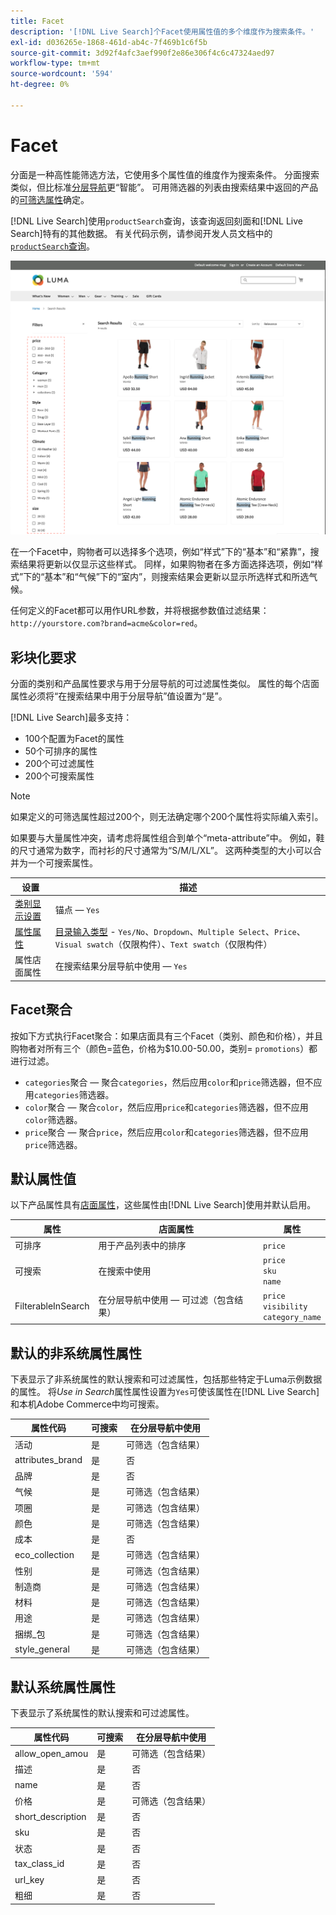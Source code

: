 ```yaml
---
title: Facet
description: '[!DNL Live Search]个Facet使用属性值的多个维度作为搜索条件。'
exl-id: d036265e-1868-461d-ab4c-7f469b1c6f5b
source-git-commit: 3d92f4afc3aef990f2e86e306f4c6c47324aed97
workflow-type: tm+mt
source-wordcount: '594'
ht-degree: 0%

---
```


# Facet

分面是一种高性能筛选方法，它使用多个属性值的维度作为搜索条件。 分面搜索类似，但比标准[分层导航](https://experienceleague.adobe.com/docs/commerce-admin/catalog/catalog/navigation/navigation-layered.html)更“智能”。 可用筛选器的列表由搜索结果中返回的产品的[可筛选属性](https://experienceleague.adobe.com/docs/commerce-admin/catalog/catalog/navigation/navigation-layered.html#filterable-attributes)确定。

[!DNL Live Search]使用`productSearch`查询，该查询返回刻面和[!DNL Live Search]特有的其他数据。 有关代码示例，请参阅开发人员文档中的[`productSearch`查询](https://developer.adobe.com/commerce/services/graphql/live-search/product-search/)。

![已过滤的搜索结果](assets/storefront-search-results-run.png)

在一个Facet中，购物者可以选择多个选项，例如“样式”下的“基本”和“紧靠”，搜索结果将更新以仅显示这些样式。 同样，如果购物者在多方面选择选项，例如“样式”下的“基本”和“气候”下的“室内”，则搜索结果会更新以显示所选样式和所选气候。

任何定义的Facet都可以用作URL参数，并将根据参数值过滤结果： `http://yourstore.com?brand=acme&color=red`。

## 彩块化要求

分面的类别和产品属性要求与用于分层导航的可过滤属性类似。 属性的每个店面属性必须将“在搜索结果中用于分层导航”值设置为“是”。

[!DNL Live Search]最多支持：

* 100个配置为Facet的属性
* 50个可排序的属性
* 200个可过滤属性
* 200个可搜索属性

>[!NOTE]
>
> 如果定义的可筛选属性超过200个，则无法确定哪个200个属性将实际编入索引。

如果要与大量属性冲突，请考虑将属性组合到单个“meta-attribute”中。 例如，鞋的尺寸通常为数字，而衬衫的尺寸通常为“S/M/L/XL”。 这两种类型的大小可以合并为一个可搜索属性。

| 设置 | 描述 |
|--- |--- |
| [类别显示设置](https://experienceleague.adobe.com/docs/commerce-admin/catalog/categories/create/categories-display-settings.html) | 锚点 — `Yes` |
| [属性属性](https://experienceleague.adobe.com/docs/commerce-admin/catalog/product-attributes/create/attribute-product-create.html) | [目录输入类型](https://experienceleague.adobe.com/docs/commerce-admin/catalog/product-attributes/attributes-input-types.html) - `Yes/No`、`Dropdown`、`Multiple Select`、`Price`、`Visual swatch`（仅限构件）、`Text swatch`（仅限构件） |
| 属性店面属性 | 在搜索结果分层导航中使用 — `Yes` |

## Facet聚合

按如下方式执行Facet聚合：如果店面具有三个Facet（类别、颜色和价格），并且购物者对所有三个（颜色=蓝色，价格为$10.00-50.00，类别= `promotions`）都进行过滤。

* `categories`聚合 — 聚合`categories`，然后应用`color`和`price`筛选器，但不应用`categories`筛选器。
* `color`聚合 — 聚合`color`，然后应用`price`和`categories`筛选器，但不应用`color`筛选器。
* `price`聚合 — 聚合`price`，然后应用`color`和`categories`筛选器，但不应用`price`筛选器。

## 默认属性值

以下产品属性具有[店面属性](https://experienceleague.adobe.com/docs/commerce-admin/catalog/product-attributes/product-attributes.html)，这些属性由[!DNL Live Search]使用并默认启用。

| 属性 | 店面属性 | 属性 |
|---|---|---|
| 可排序 | 用于产品列表中的排序 | `price` |
| 可搜索 | 在搜索中使用 | `price` <br />`sku`<br />`name` |
| FilterableInSearch | 在分层导航中使用 — 可过滤（包含结果） | `price`<br />`visibility`<br />`category_name` |

## 默认的非系统属性属性

下表显示了非系统属性的默认搜索和可过滤属性，包括那些特定于Luma示例数据的属性。 将&#x200B;*Use in Search*&#x200B;属性属性设置为`Yes`可使该属性在[!DNL Live Search]和本机Adobe Commerce中均可搜索。

| 属性代码 | 可搜索 | 在分层导航中使用 |
|--- |--- |--- |
| 活动 | 是 | 可筛选（包含结果） |
| attributes_brand | 是 | 否 |
| 品牌 | 是 | 否 |
| 气候 | 是 | 可筛选（包含结果） |
| 项圈 | 是 | 可筛选（包含结果） |
| 颜色 | 是 | 可筛选（包含结果） |
| 成本 | 是 | 否 |
| eco_collection | 是 | 可筛选（包含结果） |
| 性别 | 是 | 可筛选（包含结果） |
| 制造商 | 是 | 可筛选（包含结果） |
| 材料 | 是 | 可筛选（包含结果） |
| 用途 | 是 | 可筛选（包含结果） |
| 捆绑_包 | 是 | 可筛选（包含结果） |
| style_general | 是 | 可筛选（包含结果） |

## 默认系统属性属性

下表显示了系统属性的默认搜索和可过滤属性。

| 属性代码 | 可搜索 | 在分层导航中使用 |
|--- |--- |--- |
| allow_open_amou | 是 | 可筛选（包含结果） |
| 描述 | 是 | 否 |
| name | 是 | 否 |
| 价格 | 是 | 可筛选（包含结果） |
| short_description | 是 | 否 |
| sku | 是 | 否 |
| 状态 | 是 | 否 |
| tax_class_id | 是 | 否 |
| url_key | 是 | 否 |
| 粗细 | 是 | 否 |
